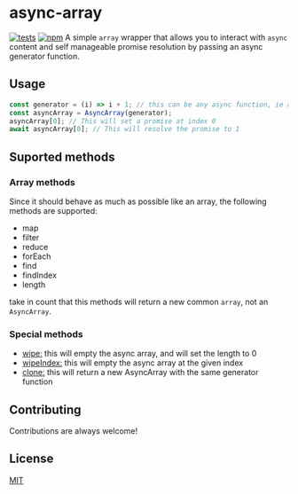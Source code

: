 # async-array

[![tests](https://img.shields.io/github/workflow/status/fluzko/async-array/Testing?label=Tests)]()
[![npm](https://img.shields.io/npm/v/@fluzko/async-array)](https://www.npmjs.com/package/@fluzko/async-array)
A simple `array` wrapper that allows you to interact with `async` content and self manageable promise resolution by passing an async generator function.

## Usage

```js
const generator = (i) => i + 1; // this can be any async function, ie an API call
const asyncArray = AsyncArray(generator);
asyncArray[0]; // This will set a promise at index 0
await asyncArray[0]; // This will resolve the promise to 1
```

## Suported methods

### Array methods

Since it should behave as much as possible like an array, the following methods are supported:

- map
- filter
- reduce
- forEach
- find
- findIndex
- length

take in count that this methods will return a new common `array`, not an `AsyncArray`.

### Special methods

- <u>wipe:</u> this will empty the async array, and will set the length to 0
- <u>wipeIndex:</u> this will empty the async array at the given index
- <u>clone:</u> this will return a new AsyncArray with the same generator function

## Contributing

Contributions are always welcome!

## License

[MIT](https://choosealicense.com/licenses/mit/)
